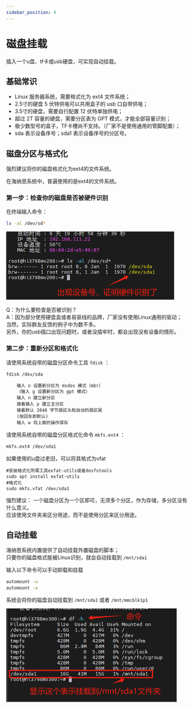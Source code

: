 ```yaml
---
sidebar_position: 4
---
```


# 磁盘挂载
插入一个u盘、tf卡或usb硬盘，可实现自动挂载。

## 基础常识

- Linux 服务器系统，需要格式化为 ext4 文件系统；  
- 2.5寸的硬盘 5 伏特供电可以共用盒子的 usb 口自带供电；  
- 3.5寸的硬盘，需要自行配置 12 伏特单独供电；  
- 超过 2T 容量的硬盘，需要分区表为 GPT 模式，才能全部容量识别；  
- 极少数型号的盒子，TF卡槽尚不支持。（厂家不是使用通用的管脚配置）；  
- sda 表示设备序号；sda1 表示设备序号的分区号。


## 磁盘分区与格式化

强烈建议将你的磁盘格式化为ext4的文件系统。

在海纳思系统中，普遍使用的是ext4的文件系统。

### 第一步：检查你的磁盘是否被硬件识别

在终端输入命令：  
```bash
ls -al /dev/sd*
```

![sdx](img/sdx.png)  

Q：为什么要检查是否被识别？  
A：因为部分使用硬盘盒或者易驱线的品牌，厂家没有使用Linux通用的驱动；  
当然，实际群友反馈的例子中为数不多。  
另外，你的usb插口出现问题时，或者没插牢时，都会出现没有设备的情形。


### 第二步：重新分区和格式化

请使用系统自带的磁盘分区命令工具 `fdisk` ：  

```bash
fdisk /dev/sda
```
```html
    输入 o 设置新分区为 msdos 模式（mbr）
    （输入 g 设置新分区为 gpt 模式）
    输入 n 建立新分区
    接着输入 p 建立主分区
    接着默认 2048 字节扇区头和自动的扇区尾
    (按回车即默认)
    输入 w 将上面的操作保存
```

请使用系统自带的磁盘分区格式化命令 `mkfs.ext4` ：

```bash
mkfs.ext4 /dev/sda1
```

如果使用的u盘过老旧，可以将其格式为vfat

```shell
#安装格式化所需工具exfat-utils或者dosfstools
sudo apt install exfat-utils
#格式化
sudo mkfs.vfat /dev/sda1
```



强烈建议：
一个磁盘分区为一个区即可，无须多个分区，作为存储，多分区没有什么意义。  
应该使用文件夹来区分用途，而不是使用分区来区分用途。  


## 自动挂载

海纳思系统内置提供了自动挂载外置磁盘的脚本；  
只要你的磁盘格式能被Linux识别，就会自动挂载到 `/mnt/sda1`

输入以下命令可以手动卸载和挂载
```bash
automount -u
automount -a
```
系统会将你的磁盘自动挂载到 ```/mnt/sda1``` 或者 ```/mnt/mmcblk1p1```

![sdx](img/mounted.png)  

